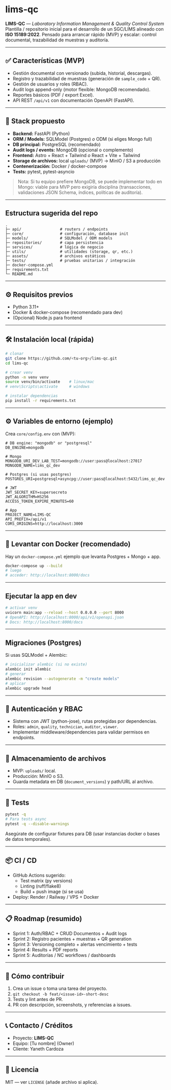 # lims-qc

**LIMS-QC** — *Laboratory Information Management & Quality Control System*  
Plantilla / repositorio inicial para el desarrollo de un SGC/LIMS alineado con **ISO 15189:2022**. Pensado para arrancar rápido (MVP) y escalar: control documental, trazabilidad de muestras y auditoría.

---

## ✅ Características (MVP)
- Gestión documental con versionado (subida, historial, descargas).  
- Registro y trazabilidad de muestras (generación de `sample_code` + QR).  
- Gestión de usuarios y roles (RBAC).  
- Audit logs append-only (motor flexible: MongoDB recomendado).  
- Reportes básicos (PDF / export Excel).  
- API REST `/api/v1` con documentación OpenAPI (FastAPI).

---

## 🧩 Stack propuesto
- **Backend:** FastAPI (Python)  
- **ORM / Models:** SQLModel (Postgres) *o* ODM (si eliges Mongo full)  
- **DB principal:** PostgreSQL (recomendado)  
- **Audit logs / events:** MongoDB (opcional o complemento)  
- **Frontend:** Astro + React + Tailwind *o* React + Vite + Tailwind  
- **Storage de archivos:** local `uploads/` (MVP) → MinIO / S3 a producción  
- **Contenerización:** Docker / docker-compose  
- **Tests:** pytest, pytest-asyncio

> Nota: Si tu equipo prefiere MongoDB, se puede implementar todo en Mongo: viable para MVP pero exigiría disciplina (transacciones, validaciones JSON Schema, índices, políticas de auditoría).

---

## Estructura sugerida del repo
```
.
├─ api/                 # routers / endpoints
├─ core/                # configuración, database init
├─ models/              # SQLModel / ODM models
├─ repositories/        # capa persistencia
├─ services/            # lógica de negocio
├─ utils/               # utilidades (storage, qr, etc.)
├─ assets/              # archivos estáticos
├─ tests/               # pruebas unitarias / integración
├─ docker-compose.yml
├─ requirements.txt
└─ README.md
```

---

## ⚙️ Requisitos previos
- Python 3.11+  
- Docker & docker-compose (recomendado para dev)  
- (Opcional) Node.js para frontend

---

## 🛠️ Instalación local (rápida)
```bash
# clonar
git clone https://github.com/<tu-org>/lims-qc.git
cd lims-qc

# crear venv
python -m venv venv
source venv/bin/activate    # linux/mac
# venv\Scripts\activate     # windows

# instalar dependencias
pip install -r requirements.txt
```

---

## ⚙️ Variables de entorno (ejemplo)
Crea `core/config.env` con (MVP):

```env
# DB engine: "mongodb" or "postgresql"
DB_ENGINE=mongodb

# Mongo
MONGODB_URI_DEV_LAB_TEST=mongodb://user:pass@localhost:27017
MONGODB_NAME=lims_qc_dev

# Postgres (si usas postgres)
POSTGRES_URI=postgresql+asyncpg://user:pass@localhost:5432/lims_qc_dev

# JWT
JWT_SECRET_KEY=supersecreto
JWT_ALGORITHM=HS256
ACCESS_TOKEN_EXPIRE_MINUTES=60

# App
PROJECT_NAME=LIMS-QC
API_PREFIX=/api/v1
CORS_ORIGINS=http://localhost:3000
```

---

## 🚀 Levantar con Docker (recomendado)
Hay un `docker-compose.yml` ejemplo que levanta Postgres + Mongo + app.  
```bash
docker-compose up --build
# luego
# acceder: http://localhost:8000/docs
```

---

## Ejecutar la app en dev
```bash
# activar venv
uvicorn main:app --reload --host 0.0.0.0 --port 8000
# OpenAPI: http://localhost:8000/api/v1/openapi.json
# Docs: http://localhost:8000/docs
```

---

## Migraciones (Postgres)
Si usas SQLModel + Alembic:
```bash
# inicializar alembic (si no existe)
alembic init alembic
# generar
alembic revision --autogenerate -m "create models"
# aplicar
alembic upgrade head
```

---

## 🔐 Autenticación y RBAC
- Sistema con JWT (python-jose), rutas protegidas por dependencias.  
- Roles: `admin`, `quality`, `technician`, `auditor`, `viewer`.  
- Implementar middleware/dependencies para validar permisos en endpoints.

---

## 📁 Almacenamiento de archivos
- MVP: `uploads/` local.  
- Producción: MinIO o S3.  
- Guarda metadata en DB (`document_versions`) y path/URL al archivo.

---

## 🧪 Tests
```bash
pytest -q
# Para tests async
pytest -q --disable-warnings
```

Asegúrate de configurar fixtures para DB (usar instancias docker o bases de datos temporales).

---

## 📦 CI / CD
- GitHub Actions sugerido:
  - Test matrix (py versions)
  - Linting (ruff/flake8)
  - Build + push image (si se usa)
- Deploy: Render / Railway / VPS + Docker

---

## 📋 Roadmap (resumido)
- Sprint 1: Auth/RBAC + CRUD Documentos + Audit logs  
- Sprint 2: Registro pacientes + muestras + QR generation  
- Sprint 3: Versioning completo + alertas vencimiento + tests  
- Sprint 4: Results + PDF reports  
- Sprint 5: Auditorías / NC workflows / dashboards

---

## 🧭 Cómo contribuir
1. Crea un issue o toma una tarea del proyecto.  
2. `git checkout -b feat/<issue-id>-short-desc`  
3. Tests y lint antes de PR.  
4. PR con descripción, screenshots, y referencias a issues.

---

## 📞 Contacto / Créditos
- Proyecto: **LIMS-QC**  
- Equipo: [Tu nombre] (Owner)  
- Cliente: Yaneth Cardoza

---

## 📜 Licencia
MIT — ver `LICENSE` (añade archivo si aplica).
